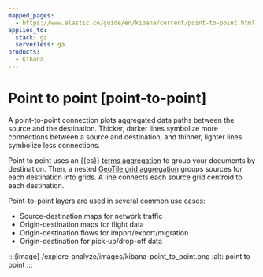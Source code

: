 ```yaml
---
mapped_pages:
  - https://www.elastic.co/guide/en/kibana/current/point-to-point.html
applies_to:
  stack: ga
  serverless: ga
products:
  - Kibana
---
```


# Point to point [point-to-point]

A point-to-point connection plots aggregated data paths between the source and the destination. Thicker, darker lines symbolize more connections between a source and destination, and thinner, lighter lines symbolize less connections.

Point to point uses an {{es}} [terms aggregation](elasticsearch://reference/aggregations/search-aggregations-bucket-terms-aggregation.md) to group your documents by destination. Then, a nested [GeoTile grid aggregation](elasticsearch://reference/aggregations/search-aggregations-bucket-geotilegrid-aggregation.md) groups sources for each destination into grids. A line connects each source grid centroid to each destination.

Point-to-point layers are used in several common use cases:

* Source-destination maps for network traffic
* Origin-destination maps for flight data
* Origin-destination flows for import/export/migration
* Origin-destination for pick-up/drop-off data

:::{image} /explore-analyze/images/kibana-point_to_point.png
:alt: point to point
:::

